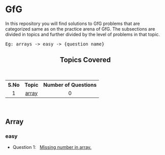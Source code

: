 # GfG

<The>In this repository you will find solutions to GfG problems that are categorized same as on the practice arena of GfG. The subsections are divided in topics and further divided by the level of problems in that topic.</p>

<pre>Eg: arrays -> easy -> {question name}</pre>

<h2 align="center"> Topics Covered </h2>
<br>
<table align="center">
   <tr>
      <th><b>S.No</b></th>
      <th><b>Topic</b></th>
      <th><b>Number of Questions</b></th>
   </tr>

   <tr>
      <td align="center">1</td>
      <td align="center">
         <a href="#arrays">array</a>
      </td>
      <td align="center">0</td>
   </tr>
</table>

<br>

<h2><a id="arrays">Array</a></h2>

<h3>easy</h3>

-  Question 1: &nbsp; <a href="https://practice.geeksforgeeks.org/problems/missing-number-in-array1416/1">Missing number in array.</a>
